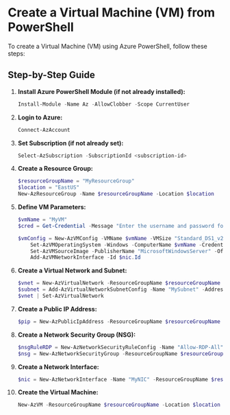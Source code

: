 # Create a Virtual Machine (VM) from PowerShell

To create a Virtual Machine (VM) using Azure PowerShell, follow these steps:

## Step-by-Step Guide

1. **Install Azure PowerShell Module (if not already installed):**
   ```powershell
   Install-Module -Name Az -AllowClobber -Scope CurrentUser
   ```

2. **Login to Azure:**
   ```powershell
   Connect-AzAccount
   ```

3. **Set Subscription (if not already set):**
   ```powershell
   Select-AzSubscription -SubscriptionId <subscription-id>
   ```

4. **Create a Resource Group:**
   ```powershell
   $resourceGroupName = "MyResourceGroup"
   $location = "EastUS"
   New-AzResourceGroup -Name $resourceGroupName -Location $location
   ```

5. **Define VM Parameters:**
   ```powershell
   $vmName = "MyVM"
   $cred = Get-Credential -Message "Enter the username and password for the VM"

   $vmConfig = New-AzVMConfig -VMName $vmName -VMSize "Standard_DS1_v2" | `
       Set-AzVMOperatingSystem -Windows -ComputerName $vmName -Credential $cred | `
       Set-AzVMSourceImage -PublisherName "MicrosoftWindowsServer" -Offer "WindowsServer" -Skus "2019-Datacenter" -Version "latest" | `
       Add-AzVMNetworkInterface -Id $nic.Id
   ```

6. **Create a Virtual Network and Subnet:**
   ```powershell
   $vnet = New-AzVirtualNetwork -ResourceGroupName $resourceGroupName -Location $location -Name "MyVNet" -AddressPrefix "10.0.0.0/16"
   $subnet = Add-AzVirtualNetworkSubnetConfig -Name "MySubnet" -AddressPrefix "10.0.1.0/24" -VirtualNetwork $vnet
   $vnet | Set-AzVirtualNetwork
   ```

7. **Create a Public IP Address:**
   ```powershell
   $pip = New-AzPublicIpAddress -ResourceGroupName $resourceGroupName -Location $location -Name "MyPublicIP" -AllocationMethod Dynamic
   ```

8. **Create a Network Security Group (NSG):**
   ```powershell
   $nsgRuleRDP = New-AzNetworkSecurityRuleConfig -Name "Allow-RDP-All" -Description "Allow RDP" -Access Allow -Protocol Tcp -Direction Inbound -Priority 1000 -SourceAddressPrefix * -SourcePortRange * -DestinationAddressPrefix * -DestinationPortRange 3389
   $nsg = New-AzNetworkSecurityGroup -ResourceGroupName $resourceGroupName -Location $location -Name "MyNSG" -SecurityRules $nsgRuleRDP
   ```

9. **Create a Network Interface:**
   ```powershell
   $nic = New-AzNetworkInterface -Name "MyNIC" -ResourceGroupName $resourceGroupName -Location $location -SubnetId $subnet.Id -PublicIpAddressId $pip.Id -NetworkSecurityGroupId $nsg.Id
   ```

10. **Create the Virtual Machine:**
    ```powershell
    New-AzVM -ResourceGroupName $resourceGroupName -Location $location -VM $vmConfig
    ```
